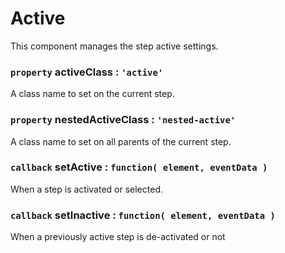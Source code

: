 # Active

This component manages the step active settings.

### `property` activeClass : `'active'`

A class name to set on the current step.

### `property` nestedActiveClass : `'nested-active'`

A class name to set on all parents of the current step.

### `callback` setActive : `function( element, eventData )`

When a step is activated or selected.

### `callback` setInactive : `function( element, eventData )`

When a previously active step is de-activated or not
